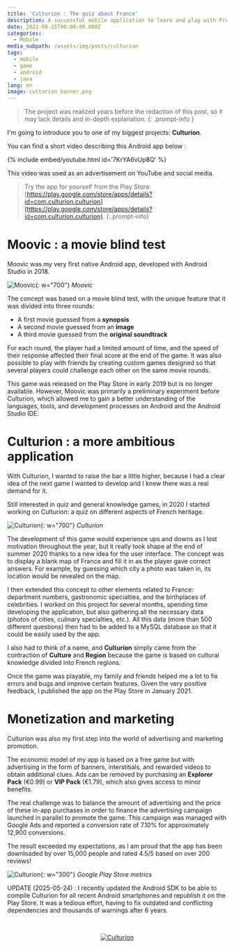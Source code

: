 ```yaml
---
title: 'Culturion : The quiz about France'
description: A successful mobile application to learn and play with French culture.
date: 2021-08-15T00:00:00.000Z
categories:
  - Mobile
media_subpath: /assets/img/posts/culturion
tags:
  - mobile
  - game
  - android
  - java
lang: en
image: culturion_banner.png
---
```


> The project was realized years before the redaction of this post, so it may lack details and in-depth explanation.
{: .prompt-info }

I'm going to introduce you to one of my biggest projects: **Culturion**. 

You can find a short video describing this Android app below :

{% include embed/youtube.html id='7KrYA6vUp8Q' %}

This video was used as an advertisement on YouTube and social media.

> Try the app for yourself from the Play Store: [https://play.google.com/store/apps/details?id=com.culturion.culturion](https://play.google.com/store/apps/details?id=com.culturion.culturion).
{:.prompt-info}

# Moovic : a movie blind test

Moovic was my very first native Android app, developed with Android Studio in 2018. 

![Moovic](moovic.png){: w="700"}
_Moovic_

The concept was based on a movie blind test, with the unique feature that it was divided into three rounds: 
  - A first movie guessed from a **synopsis**
  - A second movie guessed from an **image**
  - A third movie guessed from the **original soundtrack**

For each round, the player had a limited amount of time, and the speed of their response affected their final score at the end of the game. It was also possible to play with friends by creating custom games designed so that several players could challenge each other on the same movie rounds.

This game was released on the Play Store in early 2019 but is no longer available. However, Moovic was primarily a preliminary experiment before Culturion, which allowed me to gain a better understanding of the languages, tools, and development processes on Android and the Android Studio IDE.

# Culturion : a more ambitious application

With Culturion, I wanted to raise the bar a little higher, because I had a clear idea of the next game I wanted to develop and I knew there was a real demand for it.

Still interested in quiz and general knowledge games, in 2020 I started working on Culturion: a quiz on different aspects of French heritage.

![Culturion](culturion.jpg){: w="700"}
_Culturion_

The development of this game would experience ups and downs as I lost motivation throughout the year, but it really took shape at the end of summer 2020 thanks to a new idea for the user interface. The concept was to display a blank map of France and fill it in as the player gave correct answers. For example, by guessing which city a photo was taken in, its location would be revealed on the map.

I then extended this concept to other elements related to France: department numbers, gastronomic specialties, and the birthplaces of celebrities. I worked on this project for several months, spending time developing the application, but also gathering all the necessary data (photos of cities, culinary specialties, etc.). All this data (more than 500 different questions) then had to be added to a MySQL database so that it could be easily used by the app.

I also had to think of a name, and **Culturion** simply came from the contraction of **Culture** and **Region** because the game is based on cultural knowledge divided into French regions.

Once the game was playable, my family and friends helped me a lot to fix errors and bugs and improve certain features. Given the very positive feedback, I published the app on the Play Store in January 2021.

# Monetization and marketing

Culturion was also my first step into the world of advertising and marketing promotion.

The economic model of my app is based on a free game but with advertising in the form of banners, interstitials, and rewarded videos to obtain additional clues. Ads can be removed by purchasing an **Explorer Pack** (€0.99) or **VIP Pack** (€1.79), which also gives access to minor benefits. 

The real challenge was to balance the amount of advertising and the price of these in-app purchases in order to finance the advertising campaign launched in parallel to promote the game. This campaign was managed with Google Ads and reported a conversion rate of 7.10% for approximately 12,900 conversions.

The result exceeded my expectations, as I am proud that the app has been downloaded by over 15,000 people and rated 4.5/5 based on over 200 reviews! 

![Culturion](culturion_stats.png){: w="300"}
_Google Play Store metrics_

UPDATE (2025-05-24) : I recently updated the Android SDK to be able to compile Culturion for all recent Android smartphones and republish it on the Play Store. It was a tedious effort, having to fix outdated and conflicting dependencies and thousands of warnings after 6 years.

<br>
<p align="center">
  <a href="https://play.google.com/store/apps/details?id=com.culturion.culturion"><img src="playstore.png" alt="Culturion"/></a>
</p>
